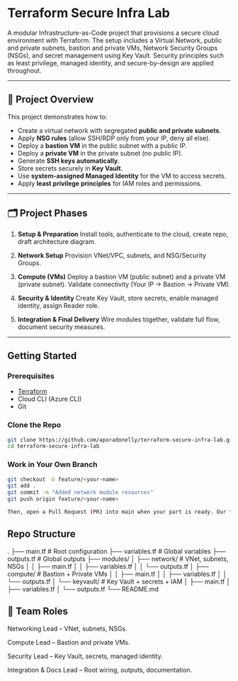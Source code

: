 # Terraform Secure Infra Lab

A modular Infrastructure-as-Code project that provisions a secure cloud environment with Terraform.
The setup includes a Virtual Network, public and private subnets, bastion and private VMs, Network Security Groups (NSGs), and secret management using Key Vault.
Security principles such as least privilege, managed identity, and secure-by-design are applied throughout.

---

## 📌 Project Overview
This project demonstrates how to:
- Create a virtual network with segregated **public and private subnets**.
- Apply **NSG rules** (allow SSH/RDP only from your IP, deny all else).
- Deploy a **bastion VM** in the public subnet with a public IP.
- Deploy a **private VM** in the private subnet (no public IP).
- Generate **SSH keys automatically**.
- Store secrets securely in **Key Vault**.
- Use **system-assigned Managed Identity** for the VM to access secrets.
- Apply **least privilege principles** for IAM roles and permissions.

---

## 🗂️ Project Phases
1. **Setup & Preparation**
   Install tools, authenticate to the cloud, create repo, draft architecture diagram.

2. **Network Setup**
   Provision VNet/VPC, subnets, and NSG/Security Groups.

3. **Compute (VMs)**
   Deploy a bastion VM (public subnet) and a private VM (private subnet).
   Validate connectivity (Your IP → Bastion → Private VM).

4. **Security & Identity**
   Create Key Vault, store secrets, enable managed identity, assign Reader role.

5. **Integration & Final Delivery**
   Wire modules together, validate full flow, document security measures.

---

## Getting Started

### Prerequisites
- [Terraform](https://developer.hashicorp.com/terraform/downloads)
- Cloud CLI (Azure CLI)
- Git

### Clone the Repo
```bash
git clone https://github.com/aporadonelly/terraform-secure-infra-lab.git
cd terraform-secure-infra-lab
```

### Work in Your Own Branch
```bash
git checkout -b feature/<your-name>
git add .
git commit -m "Added network module resources"
git push origin feature/<your-name>

Then, open a Pull Request (PR) into main when your part is ready. Our teammate will review and will merge.
```


## Repo Structure
.
├── main.tf                # Root configuration
├── variables.tf           # Global variables
├── outputs.tf             # Global outputs
├── modules/
│   ├── network/           # VNet, subnets, NSGs
│   │   ├── main.tf
│   │   ├── variables.tf
│   │   └── outputs.tf
│   ├── compute/           # Bastion + Private VMs
│   │   ├── main.tf
│   │   ├── variables.tf
│   │   └── outputs.tf
│   └── keyvault/          # Key Vault + secrets + IAM
│       ├── main.tf
│       ├── variables.tf
│       └── outputs.tf
└── README.md


## 👥 Team Roles

Networking Lead – VNet, subnets, NSGs.

Compute Lead – Bastion and private VMs.

Security Lead – Key Vault, secrets, managed identity.

Integration & Docs Lead – Root wiring, outputs, documentation.
